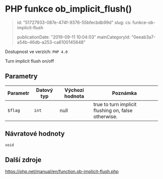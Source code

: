 PHP funkce ob_implicit_flush()
==============================

> id: "51727933-087e-474f-9376-55bfecbdb99d"
> slug:
> 	cs: funkce-ob-implicit-flush
> 
> publicationDate: "2019-09-11 10:04:03"
> mainCategoryId: "0eeab3a7-a54b-46db-a253-ca6100145648"

Dostupnost ve verzích: `PHP 4.0`

Turn implicit flush on/off


Parametry
--------------

| Parametr | Datový typ | Výchozí hodnota | Poznámka |
|-----|-----|-----|-----|
| `$flag` | `int` | null | true to turn implicit flushing on, false otherwise. |


Návratové hodnoty
----------------

`void`



Další zdroje
------------

https://php.net/manual/en/function.ob-implicit-flush.php
